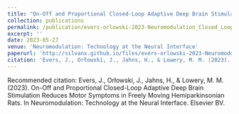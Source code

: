 ```yaml
---
title: "On-Off and Proportional Closed-Loop Adaptive Deep Brain Stimulation Reduces Motor Symptoms in Freely Moving Hemiparkinsonian Rats. In Neuromodulation: Technology at the Neural Interface"
collection: publications
permalink: /publication/evers-orlowski-2023-Neuromodulation_Closed_Loop_Rat.pdf
excerpt: ''
date: 2023-05-27
venue: 'Neuromodulation: Technology at the Neural Interface'
paperurl: 'http://silvanx.github.io/files/evers-orlowski-2023-Neuromodulation_Closed_Loop_Rat.pdf'
citation: 'Evers, J., Orłowski, J., Jahns, H., & Lowery, M. M. (2023). On-Off and Proportional Closed-Loop Adaptive Deep Brain Stimulation Reduces Motor Symptoms in Freely Moving Hemiparkinsonian Rats. In Neuromodulation: Technology at the Neural Interface. Elsevier BV.'
---
```


Recommended citation: Evers, J., Orłowski, J., Jahns, H., & Lowery, M. M. (2023). On-Off and Proportional Closed-Loop Adaptive Deep Brain Stimulation Reduces Motor Symptoms in Freely Moving Hemiparkinsonian Rats. In Neuromodulation: Technology at the Neural Interface. Elsevier BV.
